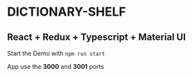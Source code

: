 # DICTIONARY-SHELF

## React + Redux + Typescript + Material UI

Start the Demo with `npm run start`

App use the **3000** and **3001** ports